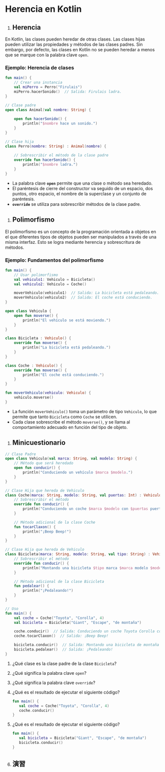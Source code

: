 # Herencia en Kotlin

1. ## Herencia
En Kotlin, las clases pueden heredar de otras clases. Las clases hijas pueden utilizar las propiedades y métodos de las clases padres. Sin embargo, por defecto, las clases en Kotlin no se pueden heredar a menos que se marque con la palabra clave `open`.

### **Ejemplo: Herencia de clases**

```kotlin
fun main() {
    // Crear una instancia
    val miPerro = Perro("Firulais")
    miPerro.hacerSonido()  // Salida: Firulais ladra.
}

// Clase padre
open class Animal(val nombre: String) {
    
    open fun hacerSonido() {
        println("$nombre hace un sonido.")
    }
}

// Clase hija
class Perro(nombre: String) : Animal(nombre) {
    
    // Sobrescribir el método de la clase padre
    override fun hacerSonido() {
        println("$nombre ladra.")
    }
}
```
- La palabra clave **`open`** permite que una clase o método sea heredado.
- El paréntesis de cierre del constructor va seguido de un espacio, dos puntos, otro espacio, el nombre de la superclase y un conjunto de paréntesis.
- **`override`** se utiliza para sobrescribir métodos de la clase padre.

1. ## Polimorfismo
El polimorfismo es un concepto de la programación orientada a objetos en el que diferentes tipos de objetos pueden ser manipulados a través de una misma interfaz. Esto se logra mediante herencia y sobrescritura de métodos.

### **Ejemplo: Fundamentos del polimorfismo**

```kotlin
fun main() {
    // Usar polimorfismo
    val vehiculo1: Vehiculo = Bicicleta()
    val vehiculo2: Vehiculo = Coche()

    moverVehiculo(vehiculo1)  // Salida: La bicicleta está pedaleando.
    moverVehiculo(vehiculo2)  // Salida: El coche está conduciendo.
}

open class Vehiculo {
    open fun moverse() {
        println("El vehículo se está moviendo.")
    }
}

class Bicicleta : Vehiculo() {
    override fun moverse() {
        println("La bicicleta está pedaleando.")
    }
}

class Coche : Vehiculo() {
    override fun moverse() {
        println("El coche está conduciendo.")
    }
}

fun moverVehiculo(vehiculo: Vehiculo) {
    vehiculo.moverse()
}
```
- La función `moverVehiculo()` toma un parámetro de tipo `Vehiculo`, lo que permite que tanto `Bicicleta` como `Coche` se utilicen.
- Cada clase sobrescribe el método `moverse()`, y se llama al comportamiento adecuado en función del tipo de objeto.

1. ## Minicuestionario
```kotlin
// Clase Padre
open class Vehiculo(val marca: String, val modelo: String) {
    // Método que será heredado
    open fun conducir() {
        println("Conduciendo un vehículo $marca $modelo.")
    }
}

// Clase Hija que hereda de Vehiculo
class Coche(marca: String, modelo: String, val puertas: Int) : Vehiculo(marca, modelo) {
    // Sobrescribir el método
    override fun conducir() {
        println("Conduciendo un coche $marca $modelo con $puertas puertas.")
    }

    // Método adicional de la clase Coche
    fun tocarClaxon() {
        println("¡Beep Beep!")
    }
}

// Clase Hija que hereda de Vehiculo
class Bicicleta(marca: String, modelo: String, val tipo: String) : Vehiculo(marca, modelo) {
    // Sobrescribir el método
    override fun conducir() {
        println("Montando una bicicleta $tipo marca $marca modelo $modelo.")
    }

    // Método adicional de la clase Bicicleta
    fun pedalear() {
        println("¡Pedaleando!")
    }
}

// Uso
fun main() {
    val coche = Coche("Toyota", "Corolla", 4)
    val bicicleta = Bicicleta("Giant", "Escape", "de montaña")

    coche.conducir()  // Salida: Conduciendo un coche Toyota Corolla con 4 puertas.
    coche.tocarClaxon()  // Salida: ¡Beep Beep!

    bicicleta.conducir()  // Salida: Montando una bicicleta de montaña marca Giant modelo Escape.
    bicicleta.pedalear()  // Salida: ¡Pedaleando!
}
```
1. ¿Qué clase es la clase padre de la clase `Bicicleta`?
1. ¿Qué significa la palabra clave `open`?
1. ¿Qué significa la palabra clave `override`?
1. ¿Qué es el resultado de ejecutar el siguiente código?
   ```kotlin
   fun main() {
      val coche = Coche("Toyota", "Corolla", 4)
      coche.conducir()
   }
   ```
1. ¿Qué es el resultado de ejecutar el siguiente código?
   ```kotlin
   fun main() {
      val bicicleta = Bicicleta("Giant", "Escape", "de montaña")
      bicicleta.conducir()
   }
   ```

 1. ## 演習
